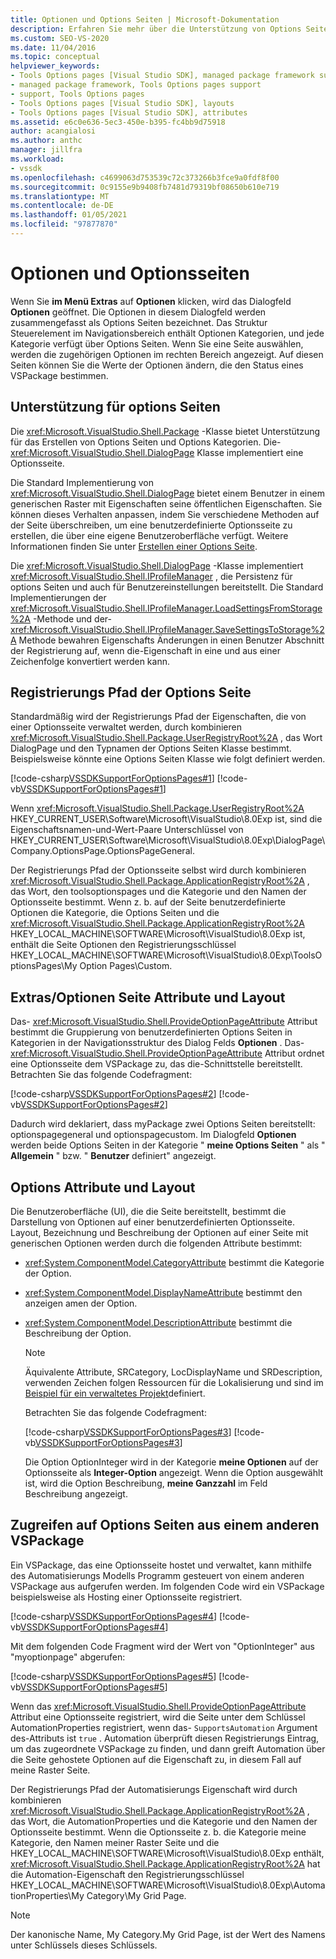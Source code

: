 ```yaml
---
title: Optionen und Options Seiten | Microsoft-Dokumentation
description: Erfahren Sie mehr über die Unterstützung von Options Seiten, mit denen Sie die Werte der Optionen ändern können, die den Status eines VSPackage bestimmen.
ms.custom: SEO-VS-2020
ms.date: 11/04/2016
ms.topic: conceptual
helpviewer_keywords:
- Tools Options pages [Visual Studio SDK], managed package framework support
- managed package framework, Tools Options pages support
- support, Tools Options pages
- Tools Options pages [Visual Studio SDK], layouts
- Tools Options pages [Visual Studio SDK], attributes
ms.assetid: e6c0e636-5ec3-450e-b395-fc4bb9d75918
author: acangialosi
ms.author: anthc
manager: jillfra
ms.workload:
- vssdk
ms.openlocfilehash: c4699063d753539c72c373266b3fce9a0fdf8f00
ms.sourcegitcommit: 0c9155e9b9408fb7481d79319bf08650b610e719
ms.translationtype: MT
ms.contentlocale: de-DE
ms.lasthandoff: 01/05/2021
ms.locfileid: "97877870"
---
```

# <a name="options-and-options-pages"></a>Optionen und Optionsseiten
Wenn Sie **im Menü Extras** auf **Optionen** klicken, wird das Dialogfeld **Optionen** geöffnet. Die Optionen in diesem Dialogfeld werden zusammengefasst als Options Seiten bezeichnet. Das Struktur Steuerelement im Navigationsbereich enthält Optionen Kategorien, und jede Kategorie verfügt über Options Seiten. Wenn Sie eine Seite auswählen, werden die zugehörigen Optionen im rechten Bereich angezeigt. Auf diesen Seiten können Sie die Werte der Optionen ändern, die den Status eines VSPackage bestimmen.

## <a name="support-for-options-pages"></a>Unterstützung für options Seiten
 Die <xref:Microsoft.VisualStudio.Shell.Package> -Klasse bietet Unterstützung für das Erstellen von Options Seiten und Options Kategorien. Die- <xref:Microsoft.VisualStudio.Shell.DialogPage> Klasse implementiert eine Optionsseite.

 Die Standard Implementierung von <xref:Microsoft.VisualStudio.Shell.DialogPage> bietet einem Benutzer in einem generischen Raster mit Eigenschaften seine öffentlichen Eigenschaften. Sie können dieses Verhalten anpassen, indem Sie verschiedene Methoden auf der Seite überschreiben, um eine benutzerdefinierte Optionsseite zu erstellen, die über eine eigene Benutzeroberfläche verfügt. Weitere Informationen finden Sie unter [Erstellen einer Options Seite](../../extensibility/creating-an-options-page.md).

 Die <xref:Microsoft.VisualStudio.Shell.DialogPage> -Klasse implementiert <xref:Microsoft.VisualStudio.Shell.IProfileManager> , die Persistenz für options Seiten und auch für Benutzereinstellungen bereitstellt. Die Standard Implementierungen der <xref:Microsoft.VisualStudio.Shell.IProfileManager.LoadSettingsFromStorage%2A> -Methode und der- <xref:Microsoft.VisualStudio.Shell.IProfileManager.SaveSettingsToStorage%2A> Methode bewahren Eigenschafts Änderungen in einen Benutzer Abschnitt der Registrierung auf, wenn die-Eigenschaft in eine und aus einer Zeichenfolge konvertiert werden kann.

## <a name="options-page-registry-path"></a>Registrierungs Pfad der Options Seite
 Standardmäßig wird der Registrierungs Pfad der Eigenschaften, die von einer Optionsseite verwaltet werden, durch kombinieren <xref:Microsoft.VisualStudio.Shell.Package.UserRegistryRoot%2A> , das Wort DialogPage und den Typnamen der Options Seiten Klasse bestimmt. Beispielsweise könnte eine Options Seiten Klasse wie folgt definiert werden.

 [!code-csharp[VSSDKSupportForOptionsPages#1](../../extensibility/internals/codesnippet/CSharp/options-and-options-pages_1.cs)]
 [!code-vb[VSSDKSupportForOptionsPages#1](../../extensibility/internals/codesnippet/VisualBasic/options-and-options-pages_1.vb)]

 Wenn <xref:Microsoft.VisualStudio.Shell.Package.UserRegistryRoot%2A> HKEY_CURRENT_USER\Software\Microsoft\VisualStudio\8.0Exp ist, sind die Eigenschaftsnamen-und-Wert-Paare Unterschlüssel von HKEY_CURRENT_USER\Software\Microsoft\VisualStudio\8.0Exp\DialogPage\Company.OptionsPage.OptionsPageGeneral.

 Der Registrierungs Pfad der Optionsseite selbst wird durch kombinieren <xref:Microsoft.VisualStudio.Shell.Package.ApplicationRegistryRoot%2A> , das Wort, den toolsoptionspages und die Kategorie und den Namen der Optionsseite bestimmt. Wenn z. b. auf der Seite benutzerdefinierte Optionen die Kategorie, die Options Seiten und die <xref:Microsoft.VisualStudio.Shell.Package.ApplicationRegistryRoot%2A> HKEY_LOCAL_MACHINE\SOFTWARE\Microsoft\VisualStudio\8.0Exp ist, enthält die Seite Optionen den Registrierungsschlüssel HKEY_LOCAL_MACHINE\SOFTWARE\Microsoft\VisualStudio\8.0Exp\ToolsOptionsPages\My Option Pages\Custom.

## <a name="toolsoptions-page-attributes-and-layout"></a>Extras/Optionen Seite Attribute und Layout
 Das- <xref:Microsoft.VisualStudio.Shell.ProvideOptionPageAttribute> Attribut bestimmt die Gruppierung von benutzerdefinierten Options Seiten in Kategorien in der Navigationsstruktur des Dialog Felds **Optionen** . Das- <xref:Microsoft.VisualStudio.Shell.ProvideOptionPageAttribute> Attribut ordnet eine Optionsseite dem VSPackage zu, das die-Schnittstelle bereitstellt. Betrachten Sie das folgende Codefragment:

 [!code-csharp[VSSDKSupportForOptionsPages#2](../../extensibility/internals/codesnippet/CSharp/options-and-options-pages_2.cs)]
 [!code-vb[VSSDKSupportForOptionsPages#2](../../extensibility/internals/codesnippet/VisualBasic/options-and-options-pages_2.vb)]

 Dadurch wird deklariert, dass myPackage zwei Options Seiten bereitstellt: optionspagegeneral und optionspagecustom. Im Dialogfeld **Optionen** werden beide Options Seiten in der Kategorie " **meine Options Seiten** " als " **Allgemein** " bzw. " **Benutzer** definiert" angezeigt.

## <a name="option-attributes-and-layout"></a>Options Attribute und Layout
 Die Benutzeroberfläche (UI), die die Seite bereitstellt, bestimmt die Darstellung von Optionen auf einer benutzerdefinierten Optionsseite. Layout, Bezeichnung und Beschreibung der Optionen auf einer Seite mit generischen Optionen werden durch die folgenden Attribute bestimmt:

- <xref:System.ComponentModel.CategoryAttribute> bestimmt die Kategorie der Option.

- <xref:System.ComponentModel.DisplayNameAttribute> bestimmt den anzeigen amen der Option.

- <xref:System.ComponentModel.DescriptionAttribute> bestimmt die Beschreibung der Option.

  > [!NOTE]
  > Äquivalente Attribute, SRCategory, LocDisplayName und SRDescription, verwenden Zeichen folgen Ressourcen für die Lokalisierung und sind im [Beispiel für ein verwaltetes Projekt](/azure/devops/integrate/index)definiert.

  Betrachten Sie das folgende Codefragment:

  [!code-csharp[VSSDKSupportForOptionsPages#3](../../extensibility/internals/codesnippet/CSharp/options-and-options-pages_3.cs)]
  [!code-vb[VSSDKSupportForOptionsPages#3](../../extensibility/internals/codesnippet/VisualBasic/options-and-options-pages_3.vb)]

  Die Option OptionInteger wird in der Kategorie **meine Optionen** auf der Optionsseite als **Integer-Option** angezeigt. Wenn die Option ausgewählt ist, wird die Option Beschreibung, **meine Ganzzahl** im Feld Beschreibung angezeigt.

## <a name="accessing-options-pages-from-another-vspackage"></a>Zugreifen auf Options Seiten aus einem anderen VSPackage
 Ein VSPackage, das eine Optionsseite hostet und verwaltet, kann mithilfe des Automatisierungs Modells Programm gesteuert von einem anderen VSPackage aus aufgerufen werden. Im folgenden Code wird ein VSPackage beispielsweise als Hosting einer Optionsseite registriert.

 [!code-csharp[VSSDKSupportForOptionsPages#4](../../extensibility/internals/codesnippet/CSharp/options-and-options-pages_4.cs)]
 [!code-vb[VSSDKSupportForOptionsPages#4](../../extensibility/internals/codesnippet/VisualBasic/options-and-options-pages_4.vb)]

 Mit dem folgenden Code Fragment wird der Wert von "OptionInteger" aus "myoptionpage" abgerufen:

 [!code-csharp[VSSDKSupportForOptionsPages#5](../../extensibility/internals/codesnippet/CSharp/options-and-options-pages_5.cs)]
 [!code-vb[VSSDKSupportForOptionsPages#5](../../extensibility/internals/codesnippet/VisualBasic/options-and-options-pages_5.vb)]

 Wenn das <xref:Microsoft.VisualStudio.Shell.ProvideOptionPageAttribute> Attribut eine Optionsseite registriert, wird die Seite unter dem Schlüssel AutomationProperties registriert, wenn das- `SupportsAutomation` Argument des-Attributs ist `true` . Automation überprüft diesen Registrierungs Eintrag, um das zugeordnete VSPackage zu finden, und dann greift Automation über die Seite gehostete Optionen auf die Eigenschaft zu, in diesem Fall auf meine Raster Seite.

 Der Registrierungs Pfad der Automatisierungs Eigenschaft wird durch kombinieren <xref:Microsoft.VisualStudio.Shell.Package.ApplicationRegistryRoot%2A> , das Wort, die AutomationProperties und die Kategorie und den Namen der Optionsseite bestimmt. Wenn die Optionsseite z. b. die Kategorie meine Kategorie, den Namen meiner Raster Seite und die HKEY_LOCAL_MACHINE\SOFTWARE\Microsoft\VisualStudio\8.0Exp enthält, <xref:Microsoft.VisualStudio.Shell.Package.ApplicationRegistryRoot%2A> hat die Automation-Eigenschaft den Registrierungsschlüssel HKEY_LOCAL_MACHINE\SOFTWARE\Microsoft\VisualStudio\8.0Exp\AutomationProperties\My Category\My Grid Page.

> [!NOTE]
> Der kanonische Name, My Category.My Grid Page, ist der Wert des Namens unter Schlüssels dieses Schlüssels.
